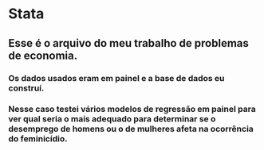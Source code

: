 # Stata

## Esse é o arquivo do meu trabalho de problemas de economia. 

### Os dados usados eram em painel e a base de dados eu construí. 
### Nesse caso testei vários modelos de regressão em painel para ver qual seria o mais adequado para determinar se o desemprego de homens ou o de mulheres afeta na ocorrência do feminicídio.
